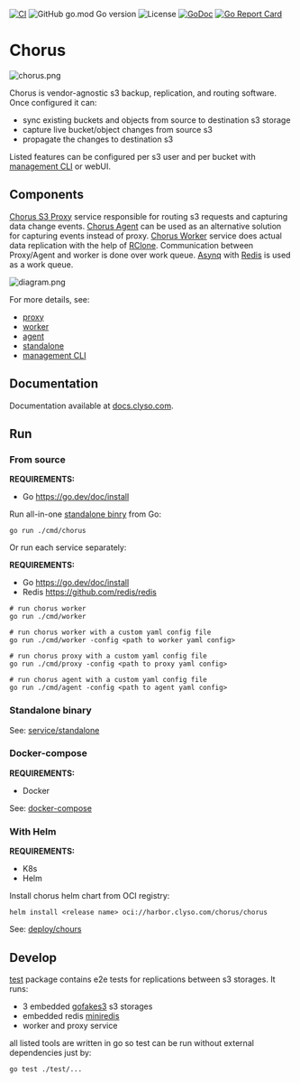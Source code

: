 [![CI](https://github.com/clyso/chorus/actions/workflows/ci-go.yml/badge.svg)](https://github.com/clyso/chorus/actions/workflows/ci-go.yml)
![GitHub go.mod Go version](https://img.shields.io/github/go-mod/go-version/clyso/chorus)
![License](https://img.shields.io/github/license/clyso/chorus)
[![GoDoc](https://godoc.org/github.com/clyso/chorus?status.svg)](https://pkg.go.dev/github.com/clyso/chorus?tab=doc)
[![Go Report Card](https://goreportcard.com/badge/github.com/clyso/chorus)](https://goreportcard.com/report/github.com/clyso/chorus)

# Chorus
![chorus.png](./docs/media/banner.png)

Chorus is vendor-agnostic s3 backup, replication, and routing software. 
Once configured it can:
 - sync existing buckets and objects from source to destination s3 storage
 - capture live bucket/object changes from source s3
 - propagate the changes to destination s3

Listed features can be configured per s3 user and per bucket with [management CLI](./tools/chorctl) or webUI.

## Components
[Chorus S3 Proxy](./service/proxy) service responsible for routing s3 requests and capturing data change events. 
[Chorus Agent](./service/agent) can be used as an alternative solution for capturing events instead of proxy.
[Chorus Worker](./service/worker) service does actual data replication with the help of [RClone](https://github.com/rclone/rclone).
Communication between Proxy/Agent and worker is done over work queue. 
[Asynq](https://github.com/hibiken/asynq) with [Redis](https://github.com/redis/redis) is used as a work queue.

![diagram.png](./docs/media/diagram.png)

For more details, see:
- [proxy](./service/proxy)
- [worker](./service/worker)
- [agent](./service/agent)
- [standalone](./service/standalone)
- [management CLI](./tools/chorctl)

## Documentation

Documentation available at [docs.clyso.com](https://docs.clyso.com/docs/products/chorus/overview).

## Run
### From source
**REQUIREMENTS:**
- Go <https://go.dev/doc/install>

Run all-in-one [standalone binry](./service/standalone) from Go:
```shell
go run ./cmd/chorus
```

Or run each service separately:

**REQUIREMENTS:**
- Go <https://go.dev/doc/install>
- Redis <https://github.com/redis/redis>

```shell
# run chorus worker
go run ./cmd/worker

# run chorus worker with a custom yaml config file
go run ./cmd/worker -config <path to worker yaml config>

# run chorus proxy with a custom yaml config file
go run ./cmd/proxy -config <path to proxy yaml config>

# run chorus agent with a custom yaml config file
go run ./cmd/agent -config <path to agent yaml config>
```

### Standalone binary
See: [service/standalone](./service/standalone)

### Docker-compose
**REQUIREMENTS:**
- Docker

See: [docker-compose](./docker-compose)

### With Helm
**REQUIREMENTS:**
- K8s
- Helm

Install chorus helm chart from OCI registry:
```shell
helm install <release name> oci://harbor.clyso.com/chorus/chorus
```
See: [deploy/chours](./deploy/chorus)

## Develop

[test](./test) package contains e2e tests for replications between s3 storages.
It runs:
- 3 embedded [gofakes3](https://github.com/johannesboyne/gofakes3) s3 storages
- embedded redis [miniredis](https://github.com/alicebob/miniredis)
- worker and proxy service

all listed tools are written in go so test can be run without external dependencies just by:
```shell
go test ./test/...
```
